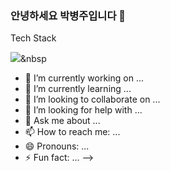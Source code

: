 ### 안녕하세요 박병주입니다 👋


Tech Stack

<img src="https://img.shields.io/badge/Python-3766AB?style=flat-square&logo=Python&logoColor=white"/></a>&nbsp 

- 🔭 I’m currently working on ...
- 🌱 I’m currently learning ...
- 👯 I’m looking to collaborate on ...
- 🤔 I’m looking for help with ...
- 💬 Ask me about ...
- 📫 How to reach me: ...
- 😄 Pronouns: ...
- ⚡ Fun fact: ...
-->

